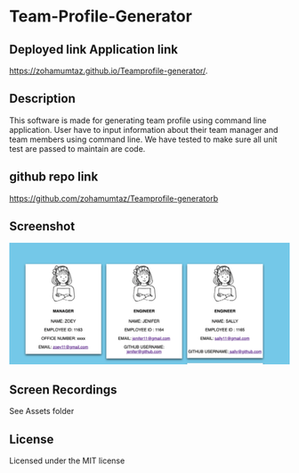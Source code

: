 # Team-Profile-Generator


## Deployed link Application link 
https://zohamumtaz.github.io/Teamprofile-generator/. 



## Description
This software is made for generating team profile using command line application. 
User have to input  information about their team manager and team members using command line.
We have tested to make sure all unit test are passed to maintain are code.

## github repo link 
https://github.com/zohamumtaz/Teamprofile-generatorb  

## Screenshot 


![Screenshot1](./images/screenshot1.png)

## Screen Recordings
See Assets folder 
## License

Licensed under the MIT license
